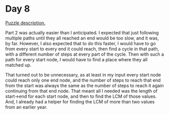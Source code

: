 # Day 8

[Puzzle description.](https://adventofcode.com/2023/day/8)

Part 2 was actually easier than I anticipated. I expected that just following multiple paths until
they all reached an end would be too slow, and it was, by far. However, I also expected that to do
this faster, I would have to go from every start to every end it could reach, then find a cycle in
that path, with a different number of steps at every part of the cycle. Then with such a path for
every start node, I would have to find a place where they all matched up.

That turned out to be unnecessary, as at least in my input every start node could reach only one
end node, and the number of steps to reach that end from the start was always the same as the
number of steps to reach it again continuing from that end node. That meant all I needed was the
length of start->end for each start node, and then to find the LCM of those values. And, I already
had a helper for finding the LCM of more than two values from an earlier year.
